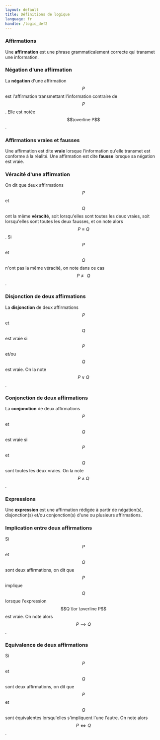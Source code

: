 ```yaml
---
layout: default
title: Définitions de logique
language: fr
handle: /logic_def2
---
```


<script src="https://cdn.mathjax.org/mathjax/latest/MathJax.js?config=TeX-AMS-MML_HTMLorMML" type="text/javascript"></script>

### Affirmations
Une **affirmation** est une phrase grammaticalement correcte qui transmet une information.

### Négation d'une affirmation
La **négation** d'une affirmation $$P$$ est l'affirmation transmettant l'information contraire de $$P$$. Elle est notée $$\overline P$$.

### Affirmations vraies et fausses
Une affirmation est dite **vraie** lorsque l'information qu'elle transmet est conforme à la réalité. Une affirmation est dite **fausse** lorsque sa négation est vraie.

### Véracité d'une affirmation
On dit que deux affirmations $$P$$ et $$Q$$ ont la même **véracité**, soit lorsqu'elles sont toutes les deux vraies, soit lorsqu'elles sont toutes les deux fausses, et on note alors $$P \equiv Q$$. Si $$P$$ et $$Q$$ n'ont pas la même véracité, on note dans ce cas $$P \not \equiv Q$$.

### Disjonction de deux affirmations
La **disjonction** de deux affirmations $$P$$ et $$Q$$ est vraie si $$P$$ et/ou $$Q$$ est vraie. On la note $$P \lor Q$$.

### Conjonction de deux affirmations
La **conjonction** de deux affirmations $$P$$ et $$Q$$ est vraie si $$P$$ et $$Q$$ sont toutes les deux vraies. On la note $$P \land Q$$.

### Expressions
Une **expression** est une affirmation rédigée à partir de négation(s), disjonction(s) et/ou conjonction(s) d'une ou plusieurs affirmations.

### Implication entre deux affirmations
Si $$P$$ et $$Q$$ sont deux affirmations, on dit que $$P$$ implique $$Q$$ lorsque l'expression $$Q \lor \overline P$$ est vraie. On note alors $$P \implies Q$$.

### Equivalence de deux affirmations
Si $$P$$ et $$Q$$ sont deux affirmations, on dit que $$P$$ et $$Q$$ sont équivalentes lorsqu'elles s'impliquent l'une l'autre. On note alors $$P \iff Q$$.
